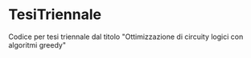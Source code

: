 # TesiTriennale
Codice per tesi triennale dal titolo "Ottimizzazione di circuity logici con algoritmi greedy"
